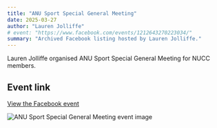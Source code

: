 ```yaml
---
title: "ANU Sport Special General Meeting"
date: 2025-03-27
author: "Lauren Jolliffe"
# event: "https://www.facebook.com/events/1212643270223034/"
summary: "Archived Facebook listing hosted by Lauren Jolliffe."
---
```

Lauren Jolliffe organised ANU Sport Special General Meeting for NUCC members.

## Event link

[View the Facebook event](https://www.facebook.com/events/1212643270223034/)

![ANU Sport Special General Meeting event image](/trip/event-images/20250327_anu_sport_special_general_meeting.jpg)

